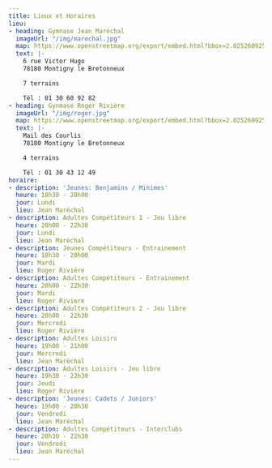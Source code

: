 ```yaml
---
title: Lieux et Horaires
lieu:
- heading: Gymnase Jean Maréchal
  imageUrl: "/img/marechal.jpg"
  map: https://www.openstreetmap.org/export/embed.html?bbox=2.025260925292969%2C48.784968202069514%2C2.0559453964233403%2C48.79798777449725&amp;layer=mapnik&amp;marker=48.79147841058931%2C2.0406031608581543
  text: |-
    6 rue Victor Hugo
    78180 Montigny le Bretonneux

    7 terrains

    Tél : 01 30 60 92 82
- heading: Gynmase Roger Rivière
  imageUrl: "/img/roger.jpg"
  map: https://www.openstreetmap.org/export/embed.html?bbox=2.025260925292969%2C48.784968202069514%2C2.0559453964233403%2C48.79798777449725&amp;layer=mapnik&amp;marker=48.79147841058931%2C2.0406031608581543
  text: |-
    Mail des Courlis
    78180 Montigny le Bretonneux

    4 terrains

    Tél : 01 30 43 12 49
horaire:
- description: 'Jeunes: Benjamins / Minimes'
  heure: 18h30 - 20h00
  jour: Lundi
  lieu: Jean Maréchal
- description: Adultes Compétiteurs 1 - Jeu libre
  heure: 20h00 - 22h30
  jour: Lundi
  lieu: Jean Maréchal
- description: Jeunes Compétiteurs - Entrainement
  heure: 18h30 - 20h00
  jour: Mardi
  lieu: Roger Rivière
- description: Adultes Compétiteurs - Entrainement
  heure: 20h00 - 22h30
  jour: Mardi
  lieu: Roger Riviere
- description: Adultes Compétiteurs 2 - Jeu libre
  heure: 20h00 - 22h30
  jour: Mercredi
  lieu: Roger Rivière
- description: Adultes Loisirs
  heure: 19h00 - 21h00
  jour: Mercredi
  lieu: Jean Maréchal
- description: Adultes Loisirs - Jeu libre
  heure: 19h30 - 22h30
  jour: Jeudi
  lieu: Roger Rivière
- description: 'Jeunes: Cadets / Juniors'
  heure: 19h00 - 20h30
  jour: Vendredi
  lieu: Jean Maréchal
- description: Adultes Compétiteurs - Interclubs
  heure: 20h30 - 22h30
  jour: Vendredi
  lieu: Jean Maréchal
---
```


